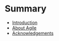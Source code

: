 # Summary

* [Introduction](README.md)
* [About Agile](about_agile.md)
* [Acknowledgements](acknowledgements.md)

